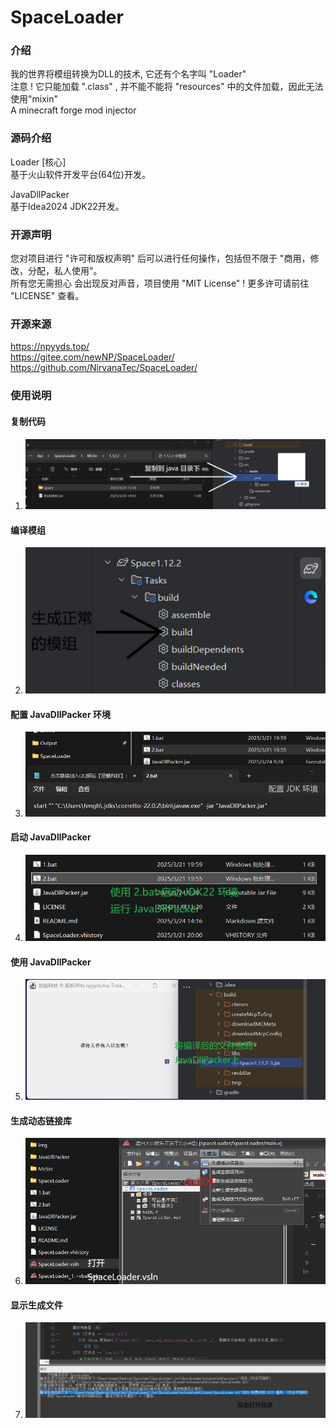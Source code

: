 # SpaceLoader

### 介绍
我的世界将模组转换为DLL的技术, 它还有个名字叫 "Loader"<br>
注意 ! 它只能加载 ".class" , 并不能不能将 "resources" 中的文件加载，因此无法使用"mixin"<br>
A minecraft forge mod injector<br>

### 源码介绍
Loader [核心]<br>
基于火山软件开发平台(64位)开发。

JavaDllPacker<br>
基于Idea2024 JDK22开发。

### 开源声明
您对项目进行 "许可和版权声明" 后可以进行任何操作，包括但不限于 "商用，修改，分配，私人使用"。<br>
所有您无需担心 会出现反对声音，项目使用 "MIT License" ! 更多许可请前往 "LICENSE" 查看。

### 开源来源
https://npyyds.top/<br>
https://gitee.com/newNP/SpaceLoader/<br>
https://github.com/NirvanaTec/SpaceLoader/<br>

### 使用说明

#### 复制代码
1. ![image](img/1.png)
#### 编译模组
2. ![image](img/2.png)
#### 配置 JavaDllPacker 环境
3. ![image](img/3.png)
#### 启动 JavaDllPacker
4. ![image](img/4.png)
#### 使用 JavaDllPacker
5. ![image](img/5.png)
#### 生成动态链接库
6. ![image](img/6.png)
#### 显示生成文件
7. ![image](img/7.png)

